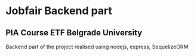 # Jobfair Backend part

## PIA Course ETF Belgrade University

Backend part of the project realised using nodejs, express, SequelizeORM